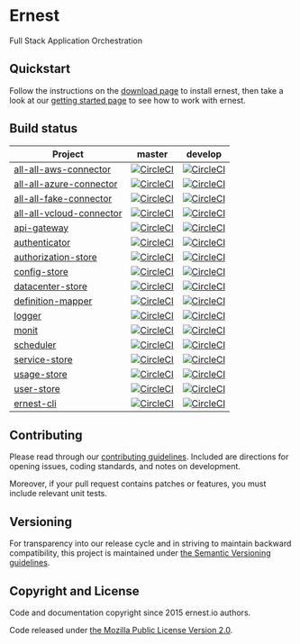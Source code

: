 # Ernest

Full Stack Application Orchestration

## Quickstart

Follow the instructions on the [download page](http://docs.ernest.io/downloads/) to install ernest, then take a look at our [getting started page](http://docs.ernest.io/getting-started/) to see how to work with ernest.

## Build status


| Project | master | develop |
| ------- | ------ | ------- |
| [all-all-aws-connector](https://github.com/ernestio/all-all-aws-connector) | [![CircleCI](https://circleci.com/gh/ernestio/all-all-aws-connector/tree/master.svg?style=shield)](https://circleci.com/gh/ernestio/all-all-aws-connector/ernest/tree/master) | [![CircleCI](https://circleci.com/gh/ernestio/all-all-aws-connector/tree/develop.svg?style=shield)](https://circleci.com/gh/ernestio/all-all-aws-connector/ernest/tree/develop) |
| [all-all-azure-connector](https://github.com/ernestio/all-all-azure-connector) | [![CircleCI](https://circleci.com/gh/ernestio/all-all-azure-connector/tree/master.svg?style=shield)](https://circleci.com/gh/ernestio/all-all-azure-connector/ernest/tree/master) | [![CircleCI](https://circleci.com/gh/ernestio/all-all-azure-connector/tree/develop.svg?style=shield)](https://circleci.com/gh/ernestio/all-all-azure-connector/ernest/tree/develop) |
| [all-all-fake-connector](https://github.com/ernestio/all-all-fake-connector) | [![CircleCI](https://circleci.com/gh/ernestio/all-all-fake-connector/tree/master.svg?style=shield)](https://circleci.com/gh/ernestio/all-all-fake-connector/ernest/tree/master) | [![CircleCI](https://circleci.com/gh/ernestio/all-all-fake-connector/tree/develop.svg?style=shield)](https://circleci.com/gh/ernestio/all-all-fake-connector/ernest/tree/develop) |
| [all-all-vcloud-connector](https://github.com/ernestio/all-all-vcloud-connector) | [![CircleCI](https://circleci.com/gh/ernestio/all-all-vcloud-connector/tree/master.svg?style=shield)](https://circleci.com/gh/ernestio/all-all-vcloud-connector/ernest/tree/master) | [![CircleCI](https://circleci.com/gh/ernestio/all-all-vcloud-connector/tree/develop.svg?style=shield)](https://circleci.com/gh/ernestio/all-all-vcloud-connector/ernest/tree/develop) |
| [api-gateway](https://github.com/ernestio/api-gateway) | [![CircleCI](https://circleci.com/gh/ernestio/api-gateway/tree/master.svg?style=shield)](https://circleci.com/gh/ernestio/api-gateway/ernest/tree/master) | [![CircleCI](https://circleci.com/gh/ernestio/api-gateway/tree/develop.svg?style=shield)](https://circleci.com/gh/ernestio/api-gateway/ernest/tree/develop) |
| [authenticator](https://github.com/ernestio/authenticator) | [![CircleCI](https://circleci.com/gh/ernestio/authenticator/tree/master.svg?style=shield)](https://circleci.com/gh/ernestio/authenticator/ernest/tree/master) | [![CircleCI](https://circleci.com/gh/ernestio/authenticator/tree/develop.svg?style=shield)](https://circleci.com/gh/ernestio/authenticator/ernest/tree/develop) |
| [authorization-store](https://github.com/ernestio/authorization-store) | [![CircleCI](https://circleci.com/gh/ernestio/authorization-store/tree/master.svg?style=shield)](https://circleci.com/gh/ernestio/authorization-store/ernest/tree/master) | [![CircleCI](https://circleci.com/gh/ernestio/authorization-store/tree/develop.svg?style=shield)](https://circleci.com/gh/ernestio/authorization-store/ernest/tree/develop) |
| [config-store](https://github.com/ernestio/config-store) | [![CircleCI](https://circleci.com/gh/ernestio/config-store/tree/master.svg?style=shield)](https://circleci.com/gh/ernestio/config-store/ernest/tree/master) | [![CircleCI](https://circleci.com/gh/ernestio/config-store/tree/develop.svg?style=shield)](https://circleci.com/gh/ernestio/config-store/ernest/tree/develop) |
| [datacenter-store](https://github.com/ernestio/datacenter-store) | [![CircleCI](https://circleci.com/gh/ernestio/datacenter-store/tree/master.svg?style=shield)](https://circleci.com/gh/ernestio/datacenter-store/ernest/tree/master) | [![CircleCI](https://circleci.com/gh/ernestio/datacenter-store/tree/develop.svg?style=shield)](https://circleci.com/gh/ernestio/datacenter-store/ernest/tree/develop) |
| [definition-mapper](https://github.com/ernestio/definition-mapper) | [![CircleCI](https://circleci.com/gh/ernestio/definition-mapper/tree/master.svg?style=shield)](https://circleci.com/gh/ernestio/definition-mapper/ernest/tree/master) | [![CircleCI](https://circleci.com/gh/ernestio/definition-mapper/tree/develop.svg?style=shield)](https://circleci.com/gh/ernestio/definition-mapper/ernest/tree/develop) |
| [logger](https://github.com/ernestio/logger) | [![CircleCI](https://circleci.com/gh/ernestio/logger/tree/master.svg?style=shield)](https://circleci.com/gh/ernestio/logger/ernest/tree/master) | [![CircleCI](https://circleci.com/gh/ernestio/logger/tree/develop.svg?style=shield)](https://circleci.com/gh/ernestio/logger/ernest/tree/develop) |
| [monit](https://github.com/ernestio/monit) | [![CircleCI](https://circleci.com/gh/ernestio/monit/tree/master.svg?style=shield)](https://circleci.com/gh/ernestio/monit/ernest/tree/master) | [![CircleCI](https://circleci.com/gh/ernestio/monit/tree/develop.svg?style=shield)](https://circleci.com/gh/ernestio/monit/ernest/tree/develop) |
| [scheduler](https://github.com/ernestio/scheduler) | [![CircleCI](https://circleci.com/gh/ernestio/scheduler/tree/master.svg?style=shield)](https://circleci.com/gh/ernestio/scheduler/ernest/tree/master) | [![CircleCI](https://circleci.com/gh/ernestio/scheduler/tree/develop.svg?style=shield)](https://circleci.com/gh/ernestio/scheduler/ernest/tree/develop) |
| [service-store](https://github.com/ernestio/service-store) | [![CircleCI](https://circleci.com/gh/ernestio/service-store/tree/master.svg?style=shield)](https://circleci.com/gh/ernestio/service-store/ernest/tree/master) | [![CircleCI](https://circleci.com/gh/ernestio/service-store/tree/develop.svg?style=shield)](https://circleci.com/gh/ernestio/service-store/ernest/tree/develop) |
| [usage-store](https://github.com/ernestio/usage-store) | [![CircleCI](https://circleci.com/gh/ernestio/usage-store/tree/master.svg?style=shield)](https://circleci.com/gh/ernestio/usage-store/ernest/tree/master) | [![CircleCI](https://circleci.com/gh/ernestio/usage-store/tree/develop.svg?style=shield)](https://circleci.com/gh/ernestio/usage-store/ernest/tree/develop) |
| [user-store](https://github.com/ernestio/user-store) | [![CircleCI](https://circleci.com/gh/ernestio/user-store/tree/master.svg?style=shield)](https://circleci.com/gh/ernestio/user-store/ernest/tree/master) | [![CircleCI](https://circleci.com/gh/ernestio/user-store/tree/develop.svg?style=shield)](https://circleci.com/gh/ernestio/user-store/ernest/tree/develop) |
| [ernest-cli](https://github.com/ernestio/ernest-cli) | [![CircleCI](https://circleci.com/gh/ernestio/ernest-cli/tree/master.svg?style=shield)](https://circleci.com/gh/ernestio/ernest-cli/ernest/tree/master) | [![CircleCI](https://circleci.com/gh/ernestio/ernest-cli/tree/develop.svg?style=shield)](https://circleci.com/gh/ernestio/ernest-cli/ernest/tree/develop) |


## Contributing

Please read through our
[contributing guidelines](CONTRIBUTING.md).
Included are directions for opening issues, coding standards, and notes on
development.

Moreover, if your pull request contains patches or features, you must include
relevant unit tests.

## Versioning

For transparency into our release cycle and in striving to maintain backward
compatibility, this project is maintained under
[the Semantic Versioning guidelines](http://semver.org/).

## Copyright and License

Code and documentation copyright since 2015 ernest.io authors.

Code released under
[the Mozilla Public License Version 2.0](LICENSE). 
